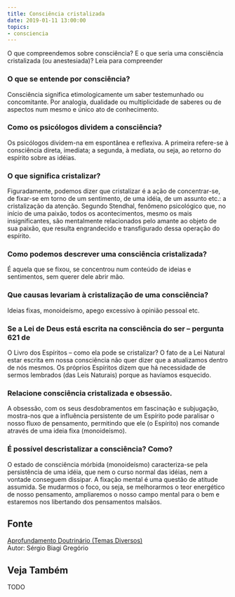 ```yaml
---
title: Consciência cristalizada
date: 2019-01-11 13:00:00
topics: 
- consciencia
---
```


O que compreendemos sobre consciência? E o que seria uma consciência
cristalizada (ou anestesiada)? Leia para compreender

### O que se entende por consciência?
Consciência significa etimologicamente um saber testemunhado ou
concomitante. Por analogia, dualidade ou multiplicidade de saberes ou de
aspectos num mesmo e único ato de conhecimento.

### Como os psicólogos dividem a consciência?
Os psicólogos dividem-na em espontânea e reflexiva. A primeira
refere-se à consciência direta, imediata; a segunda, à mediata, ou seja,
ao retorno do espírito sobre as idéias.

### O que significa cristalizar?
Figuradamente, podemos dizer que cristalizar é a ação de concentrar-se,
de fixar-se em torno de um sentimento, de uma idéia, de um assunto etc.:
a cristalização da atenção. Segundo Stendhal, fenômeno psicológico que,
no início de uma paixão, todos os acontecimentos, mesmo os mais
insignificantes, são mentalmente relacionados pelo amante ao objeto de
sua paixão, que resulta engrandecido e transfigurado dessa operação do
espírito.

### Como podemos descrever uma consciência cristalizada?
É aquela que se fixou, se concentrou num conteúdo de ideias e
sentimentos, sem querer dele abrir mão.

### Que causas levariam à cristalização de uma consciência?
Ideias fixas, monoideísmo, apego excessivo à opinião pessoal etc.

### Se a Lei de Deus está escrita na consciência do ser – pergunta 621 de
O Livro dos Espíritos – como ela pode se cristalizar?
O fato de a Lei Natural estar escrita em nossa consciência não quer
dizer que a atualizamos dentro de nós mesmos. Os próprios Espíritos
dizem que há necessidade de sermos lembrados (das Leis Naturais) porque
as havíamos esquecido.

### Relacione consciência cristalizada e obsessão.

A obsessão, com os seus desdobramentos em fascinação e subjugação,
mostra-nos que a influência persistente de um Espírito pode paralisar o
nosso fluxo de pensamento, permitindo que ele (o Espírito) nos comande
através de uma ideia fixa (monoideísmo).

### É possível descristalizar a consciência? Como?
O estado de consciência mórbida (monoideísmo) caracteriza-se pela
persistência de uma idéia, que nem o curso normal das idéias, nem a
vontade conseguem dissipar. A fixação mental é uma questão de atitude
assumida. Se mudarmos o foco, ou seja, se melhorarmos o teor energético
de nosso pensamento, ampliaremos o nosso campo mental para o bem e
estaremos nos libertando dos pensamentos malsãos.






## Fonte
[Aprofundamento Doutrinário (Temas Diversos)](https://sites.google.com/view/aprofundamentodoutrinario/consciência-cristalizada)  
Autor: Sérgio Biagi Gregório



## Veja Também
TODO


